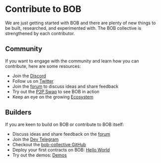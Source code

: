 # Contribute to BOB

We are just getting started with BOB and there are plenty of new things to be built, researched, and experimented with. The BOB collective is strengthened by each contributor.

## Community

If you want to engage with the community and learn how you can contribute, here are some resources:

- Join the [Discord](https://discord.gg/gobob)
- Follow us on [Twitter](https://twitter.com/build_on_bob)
- Join the [forum](https://forum.gobob.xyz/) to discuss ideas and share feedback
- Try out the [P2P Swap](https://demo.gobob.xyz/) to see BOB in action
- Keep an eye on the growing [Ecosystem](https://www.gobob.xyz/)

## Builders

If you are keen to build on BOB or contribute to BOB itself:

- Discuss ideas and share feedback on the [forum](https://forum.gobob.xyz/)
- Join the [Dev Telegram](https://t.me/+CyIcLW2nfaFlNDc1)
- Checkout the [bob-collective GitHub](https://github.com/bob-collective/bob)
- Deploy your first contracts on BOB: [Hello World](/docs/build/getting-started/helloworld)
- Try out the demos: [Demos](/docs/build/getting-started/#examples)
